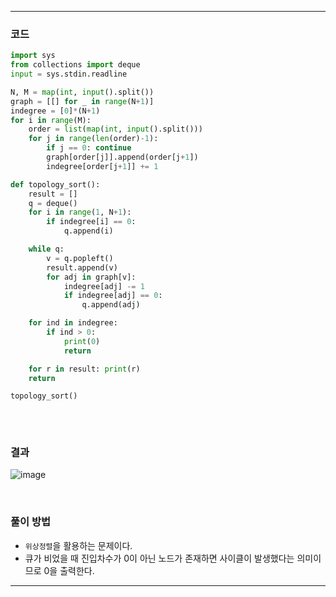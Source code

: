 ___
### 코드
```python
import sys
from collections import deque
input = sys.stdin.readline

N, M = map(int, input().split())
graph = [[] for _ in range(N+1)]
indegree = [0]*(N+1)
for i in range(M):
    order = list(map(int, input().split()))
    for j in range(len(order)-1):
        if j == 0: continue
        graph[order[j]].append(order[j+1])
        indegree[order[j+1]] += 1

def topology_sort():
    result = []
    q = deque()
    for i in range(1, N+1):
        if indegree[i] == 0:
            q.append(i)

    while q:
        v = q.popleft()
        result.append(v)
        for adj in graph[v]:
            indegree[adj] -= 1
            if indegree[adj] == 0:
                q.append(adj)

    for ind in indegree:
        if ind > 0:
            print(0)
            return

    for r in result: print(r)
    return

topology_sort()
        
```
<br>

### 결과
![image](https://user-images.githubusercontent.com/50696567/218009716-4725e720-1d10-4e86-a21b-f03d5d78410a.png)

<br>

### 풀이 방법
- `위상정렬`을 활용하는 문제이다.
- 큐가 비었을 때 진입차수가 0이 아닌 노드가 존재하면 사이클이 발생했다는 의미이므로 0을 출력한다.
___
